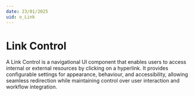 ```yaml
---
date: 23/01/2025
uid: o_Link
---
```


# Link Control

A Link Control is a navigational UI component that enables users to access internal or external resources by clicking on a hyperlink. It provides configurable settings for appearance, behaviour, and accessibility, allowing seamless redirection while maintaining control over user interaction and workflow integration.
